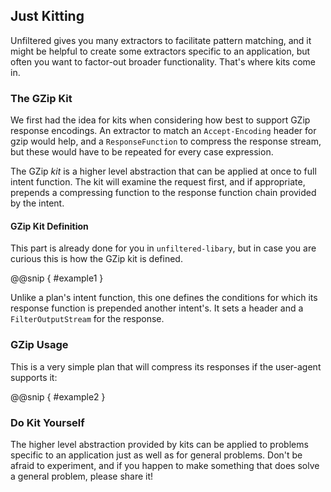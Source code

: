 Just Kitting
------------

Unfiltered gives you many extractors to facilitate pattern matching,
and it might be helpful to create some extractors specific to an
application, but often you want to factor-out broader functionality.
That's where kits come in.

### The GZip Kit

We first had the idea for kits when considering how best to support
GZip response encodings. An extractor to match an `Accept-Encoding`
header for gzip would help, and a `ResponseFunction` to compress the
response stream, but these would have to be repeated for every case
expression.

The GZip *kit* is a higher level abstraction that can be applied at
once to full intent function. The kit will examine the request first,
and if appropriate, prepends a compressing function to the response
function chain provided by the intent.

#### GZip Kit Definition

This part is already done for you in `unfiltered-libary`, but in case
you are curious this is how the GZip kit is defined.

@@snip [ ](../../scala/08/b.scala) { #example1 }

Unlike a plan's intent function, this one defines the conditions for
which its response function is prepended another intent's. It sets
a header and a `FilterOutputStream` for the response.

### GZip Usage

This is a very simple plan that will compress its responses if the
user-agent supports it:

@@snip [ ](../../scala/08/b.scala) { #example2 }

### Do Kit Yourself

The higher level abstraction provided by kits can be applied to
problems specific to an application just as well as for general
problems. Don't be afraid to experiment, and if you happen to make
something that does solve a general problem, please share it!
